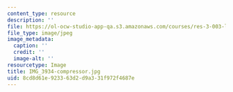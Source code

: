 ```yaml
---
content_type: resource
description: ''
file: https://ol-ocw-studio-app-qa.s3.amazonaws.com/courses/res-3-003-learn-to-build-your-own-videogame-with-the-unity-game-engine-and-microsoft-kinect-january-iap-2017/8cd8d61e923363d2d9a331f972f4687e_IMG_3934-compressor.jpg
file_type: image/jpeg
image_metadata:
  caption: ''
  credit: ''
  image-alt: ''
resourcetype: Image
title: IMG_3934-compressor.jpg
uid: 8cd8d61e-9233-63d2-d9a3-31f972f4687e
---
```

